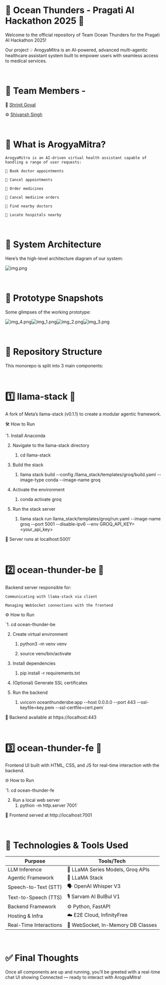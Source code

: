 
# 🌊 Ocean Thunders - Pragati AI Hackathon 2025 🚀

Welcome to the official repository of Team Ocean Thunders for the Pragati AI Hackathon 2025!

Our project 💡 ArogyaMitra is an AI-powered, advanced multi-agentic healthcare assistant system built to empower users with seamless access to medical services.

<br>

# 👥 Team Members - 

🧠 [Shrinit Goyal](https://www.linkedin.com/in/shrinitg/)

⚙️ [Shivansh Singh](https://www.linkedin.com/in/shivansh-singh-a5b45a215/)

<br>

# 🏥 What is ArogyaMitra?

    ArogyaMitra is an AI-driven virtual health assistant capable of handling a range of user requests:
    
    🔹 Book doctor appointments
    
    🔹 Cancel appointments
    
    🔹 Order medicines
    
    🔹 Cancel medicine orders
    
    🔹 Find nearby doctors
    
    🔹 Locate hospitals nearby

<br>

# 🧠 System Architecture

Here’s the high-level architecture diagram of our system:

![img.png](img.png)

<br>

# 🧪 Prototype Snapshots

Some glimpses of the working prototype:

![img_4.png](img_4.png)![img_1.png](img_1.png)![img_2.png](img_2.png)![img_3.png](img_3.png)

<br>

# 📂 Repository Structure

This monorepo is split into 3 main components:

<br>

# 1️⃣ llama-stack 🦙

A fork of Meta’s llama-stack (v0.1.1) to create a modular agentic framework.

🛠 How to Run

`1. Install Anaconda

2. Navigate to the llama-stack directory 
   1. cd llama-stack

3. Build the stack 
   1. llama stack build --config /llama_stack/templates/groq/build.yaml --image-type conda --image-name groq

4. Activate the environment 
   1. conda activate groq

5. Run the stack server 
   1. llama stack run llama_stack/templates/groq/run.yaml --image-name groq --port 5001 --disable-ipv6 --env GROQ_API_KEY=<your_api_key>

📍 Server runs at localhost:5001`

<br>


# 2️⃣ ocean-thunder-be 🧠

Backend server responsible for:

    Communicating with llama-stack via client
    
    Managing WebSocket connections with the frontend

⚙️ How to Run


`1. cd ocean-thunder-be

2. Create virtual environment 
   1. python3 -m venv venv
      
   2. source venv/bin/activate

3. Install dependencies 
   1. pip install -r requirements.txt

4. (Optional) Generate SSL certificates

5. Run the backend 
   1. uvicorn oceanthundersbe:app --host 0.0.0.0 --port 443 --ssl-keyfile=key.pem --ssl-certfile=cert.pem`

📍 Backend available at https://localhost:443

<br>


# 3️⃣ ocean-thunder-fe 🎨

Frontend UI built with HTML, CSS, and JS for real-time interaction with the backend.

🌐 How to Run

`1. cd ocean-thunder-fe

2. Run a local web server 
   1. python -m http.server 7001`

📍 Frontend served at http://localhost:7001

<br>

# 🤖 Technologies & Tools Used

| Purpose                | Tools/Tech                         |
| ---------------------- | ---------------------------------- |
| LLM Inference          | 🧠 LLaMA Series Models, Groq APIs  |
| Agentic Framework      | 🧭 LLaMA Stack                     |
| Speech-to-Text (STT)   | 🗣️ OpenAI Whisper V3              |
| Text-to-Speech (TTS)   | 🎙️ Sarvam AI BulBul V1            |
| Backend Framework      | ⚙️ Python, FastAPI                 |
| Hosting & Infra        | ☁️ E2E Cloud, InfinityFree         |
| Real-Time Interactions | 🔄 WebSocket, In-Memory DB Classes |

<br>

# ✅ Final Thoughts

Once all components are up and running, you’ll be greeted with a real-time chat UI showing Connected — ready to interact with ArogyaMitra!

<br>